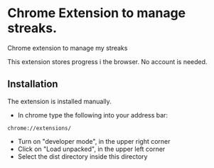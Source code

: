 # Chrome Extension to manage streaks.
Chrome extension to manage my streaks

This extension stores progress i the browser. No account is needed.

## Installation
The extension is installed manually.
* In chrome type the following into your address bar:
```
chrome://extensions/
```
* Turn on "developer mode", in the upper right corner
* Click on "Load unpacked", in the upper left corner
* Select the dist directory inside this directory